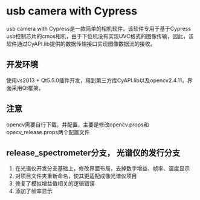 # usb camera with Cypress
usb camera with Cypress是一款简单的相机软件，该软件专用于基于Cypress usb控制芯片的cmos相机，由于下位机没有实现UVC格式的图像传输，因此，该软件通过CyAPI.lib提供的数据传输接口实现图像数据流的接收。
## 开发环境
使用vs2013 + Qt5.5.0插件开发，用到第三方库CyAPI.lib以及opencv2.4.11，界面采用Qt框架。
## 注意
opencv需要自行下载，并配置，主要是修改opencv.props和opecv_release.props两个配置文件
## release_spectrometer分支， 光谱仪的发行分支
1. 在光谱仪开发分支基础上，修改界面布局，去掉数字增益、帧率、温度显示
2. 对项目文件夹重新命名，使其更适配成像光谱仪项目
3. 修复了模拟增益值相关的逻辑错误
4. 添加了帧率显示